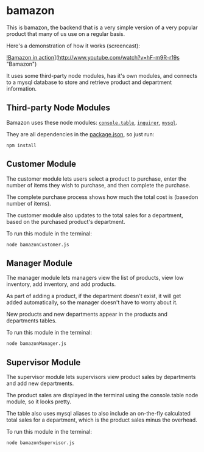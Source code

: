 # bamazon

This is bamazon, the backend that is a very simple version of a very popular product
that many of us use on a regular basis.

Here's a demonstration of how it works (screencast):

[!Bamazon in action](http://img.youtube.com/vi/hF-m9R-r19s/0.jpg)](http://www.youtube.com/watch?v=hF-m9R-r19s "Bamazon")

It uses some third-party node modules, has it's own modules, and connects to a mysql database to store and retrieve product and department information.

## Third-party Node Modules

Bamazon uses these node modules: [`console.table`](https://www.npmjs.com/package/console.table), [`inquirer`](https://www.npmjs.com/package/inquirer), [`mysql`](https://www.npmjs.com/package/mysql).

They are all dependencies in the [package.json](https://github.com/Meggin/bamazon/blob/master/package.json), so just run:

`npm install`

## Customer Module

The customer module lets users select a product to purchase, enter the number of items they wish to purchase, and then complete the purchase.

The complete purchase process shows how much the total cost is (basedon number of items).

The customer module also updates to the total sales for a department, based on the purchased product's department.

To run this module in the terminal:

`node bamazonCustomer.js`

## Manager Module

The manager module lets managers view the list of products, view low inventory, add inventory, and add products.

As part of adding a product, if the department doesn't exist, it will get added automatically,
so the manager doesn't have to worry about it.

New products and new departments appear in the products and departments tables.

To run this module in the terminal:

`node bamazonManager.js`

## Supervisor Module

The supervisor module lets supervisors view product sales by departments and add new departments.

The product sales are displayed in the terminal using the console.table node module,
so it looks pretty.

The table also uses mysql aliases to also include an on-the-fly calculated total sales for a department, which is the product sales minus the overhead.

To run this module in the terminal:

`node bamazonSupervisor.js`



